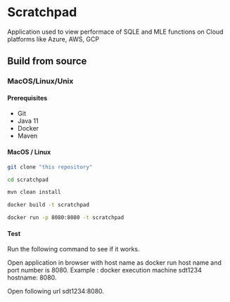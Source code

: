Scratchpad
======

Application used to view performace of SQLE and MLE functions on Cloud platforms like Azure, AWS, GCP

## Build from source ##

### MacOS/Linux/Unix ###

#### Prerequisites ####

* Git
* Java 11
* Docker
* Maven


#### MacOS / Linux ####

``` bash
git clone "this repository"

cd scratchpad

mvn clean install

docker build -t scratchpad

docker run -p 8080:8080 -t scratchpad
```


#### Test ####

Run the following command to see if it works.

Open application in browser with host name as docker run host name and port number is 8080.
Example : docker execution machine sdt1234
hostname:  8080.

Open following url sdt1234:8080.
